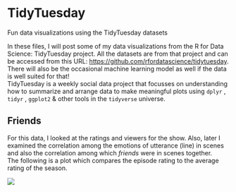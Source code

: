 # TidyTuesday
Fun data visualizations using the TidyTuesday datasets 

In these files, I will post some of my data visualizations from the R for Data Science: TidyTuesday project.
All the datasets are from that project and can be accessed from this URL: https://github.com/rfordatascience/tidytuesday.  
There will also be the occasional machine learning model as well if the data is well suited for that!  
TidyTuesday is a weekly social data project that focusses on understanding how to summarize and arrange data to make meaningful plots using  ````dplyr```` , ````tidyr```` , ````ggplot2```` & other tools in the ````tidyverse```` universe. 

## Friends   
For this data, I looked at the ratings and viewers for the show. Also, later I examined the correlation among the emotions of utterance (line) in scenes and also the correlation among which *friends* were in scenes together.  
The following is a plot which compares the episode rating to the average rating of the season.  


![](https://github.com/JasKainth/Images/blob/master/friends_avg_ratings.jpg)
